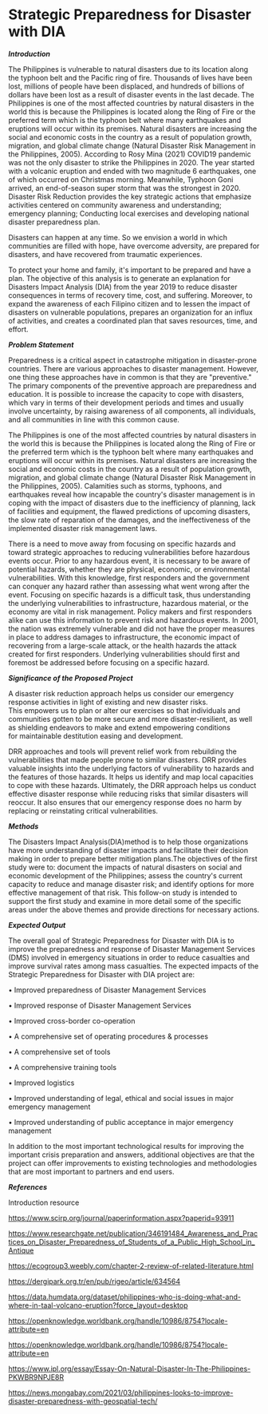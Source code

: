 # Strategic Preparedness for Disaster with DIA
**_Introduction_**

The Philippines is vulnerable to natural disasters due to its location along the typhoon belt and the Pacific ring of fire. Thousands of lives have been lost, millions of people have been displaced, and hundreds of billions of dollars have been lost as a result of disaster events in the last decade.
The Philippines is one of the most affected countries by natural disasters in the world this is because the Philippines is located along the Ring of Fire or the preferred term which is the typhoon belt where many earthquakes and eruptions will occur within its premises. Natural disasters are increasing the social and economic costs in the country as a result of population growth, migration, and global climate change (Natural Disaster Risk Management in the Philippines, 2005). According to Rosy Mina (2021) COVID19 pandemic was not the only disaster to strike the Philippines in 2020. The year started with a volcanic eruption and ended with two magnitude 6 earthquakes, one of which occurred on Christmas morning. Meanwhile, Typhoon Goni arrived, an end-of-season super storm that was the strongest in 2020. Disaster Risk Reduction provides the key strategic actions that emphasize activities centered on community awareness and understanding; emergency planning; Conducting local exercises and developing national disaster preparedness plan.

Disasters can happen at any time. 
So we envision a world in which communities are filled with hope, have overcome adversity, are prepared for disasters, and have recovered from traumatic experiences.

To protect your home and family, it's important to be prepared and have a plan. The objective of this analysis is to generate an explanation for Disasters Impact Analysis (DIA) from the year 2019 to reduce disaster consequences in terms of recovery time, cost, and suffering. Moreover, to expand the awareness of each Filipino citizen and to lessen the impact of disasters on vulnerable populations, prepares an organization for an influx of activities, and creates a coordinated plan that saves resources, time, and effort.

**_Problem Statement_**

Preparedness is a critical aspect in catastrophe mitigation in disaster-prone countries. There are various approaches to disaster management. However, one thing these approaches have in common is that they are "preventive." The primary components of the preventive approach are preparedness and education. It is possible to increase the capacity to cope with disasters, which vary in terms of their development periods and times and usually involve uncertainty, by raising awareness of all components, all individuals, and all communities in line with this common cause.

The Philippines is one of the most affected countries by natural disasters in the world this is because the Philippines is located along the Ring of Fire or the preferred term which is the typhoon belt where many earthquakes and eruptions will occur within its premises. Natural disasters are increasing the social and economic costs in the country as a result of population growth, migration, and global climate change (Natural Disaster Risk Management in the Philippines, 2005). Calamities such as storms, typhoons, and earthquakes reveal how incapable the country's disaster management is in coping with the impact of disasters due to the inefficiency of planning, lack of facilities and equipment, the flawed predictions of upcoming disasters, the slow rate of reparation of the damages, and the ineffectiveness of the implemented disaster risk management laws. 

There is a need to move away from focusing on specific hazards and toward strategic approaches to reducing vulnerabilities before hazardous events occur. Prior to any hazardous event, it is necessary to be aware of potential hazards, whether they are physical, economic, or environmental vulnerabilities. With this knowledge, first responders and the government can conquer any hazard rather than assessing what went wrong after the event. Focusing on specific hazards is a difficult task, thus understanding the underlying vulnerabilities to infrastructure, hazardous material, or the economy are vital in risk management. Policy makers and first responders alike can use this information to prevent risk and hazardous events. In 2001, the nation was extremely vulnerable and did not have the proper measures in place to address damages to infrastructure, the economic impact of recovering from a large-scale attack, or the health hazards the attack created for first responders. Underlying vulnerabilities should first and foremost be addressed before focusing on a specific hazard.

**_Significance of the Proposed Project_**

A disaster risk reduction approach helps us consider our emergency response activities in light of existing and new disaster risks. This empowers us to plan or alter our exercises so that individuals and communities gotten to be more secure and more disaster-resilient, as well as shielding endeavors to make and extend empowering conditions for maintainable destitution easing and development.

DRR approaches and tools will prevent relief work from rebuilding the vulnerabilities that made people prone to similar disasters. DRR provides valuable insights into the underlying factors of vulnerability to hazards and the features of those hazards. It helps us identify and map local capacities to cope with these hazards. Ultimately, the DRR approach helps us conduct effective disaster response while reducing risks that similar disasters will reoccur. It also ensures that our emergency response does no harm by replacing or reinstating critical vulnerabilities.

**_Methods_**

The Disasters Impact Analysis(DIA)method is to help those organizations have more understanding of disaster impacts and facilitate their decision making in order to prepare better mitigation plans.The objectives of the first study were to: document the impacts of natural disasters on social and economic development of the Philippines; assess the country's current capacity to reduce and manage disaster risk; and identify options for more effective management of that risk. This follow-on study is intended to support the first study and examine in more detail some of the specific areas under the above themes and provide directions for necessary actions.

**_Expected Output_**


The overall goal of Strategic Preparedness for Disaster with DIA is to improve the preparedness and response of Disaster Management Services (DMS) involved in emergency situations in order to reduce casualties and improve survival rates among mass casualties. The expected impacts of the Strategic Preparedness for Disaster with DIA  project are:

•	Improved preparedness of Disaster Management Services

•	Improved response of Disaster Management Services

•	Improved cross-border co-operation

•	A comprehensive set of operating procedures & processes

•	A comprehensive set of tools

•	A comprehensive training tools

•	Improved logistics

•	Improved understanding of legal, ethical and social issues in major emergency management

•	Improved understanding of public acceptance in major emergency management

In addition to the most important technological results for improving the important crisis preparation and answers, additional objectives are that the project can offer improvements to existing technologies and methodologies that are most important to partners and end users.

**_References_**

Introduction resource 

https://www.scirp.org/journal/paperinformation.aspx?paperid=93911

https://www.researchgate.net/publication/346191484_Awareness_and_Practices_on_Disaster_Preparedness_of_Students_of_a_Public_High_School_in_Antique

https://ecogroup3.weebly.com/chapter-2-review-of-related-literature.html

https://dergipark.org.tr/en/pub/rigeo/article/634564

https://data.humdata.org/dataset/philippines-who-is-doing-what-and-where-in-taal-volcano-eruption?force_layout=desktop

https://openknowledge.worldbank.org/handle/10986/8754?locale-attribute=en

https://openknowledge.worldbank.org/handle/10986/8754?locale-attribute=en

https://www.ipl.org/essay/Essay-On-Natural-Disaster-In-The-Philippines-PKWBR9NPJE8R

https://news.mongabay.com/2021/03/philippines-looks-to-improve-disaster-preparedness-with-geospatial-tech/

